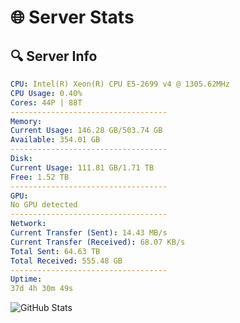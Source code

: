 # 🌐 Server Stats
## 🔍 Server Info
```yaml
CPU: Intel(R) Xeon(R) CPU E5-2699 v4 @ 1305.62MHz
CPU Usage: 0.40%
Cores: 44P | 88T
-----------------------------------
Memory:
Current Usage: 146.28 GB/503.74 GB
Available: 354.01 GB
-----------------------------------
Disk:
Current Usage: 111.81 GB/1.71 TB
Free: 1.52 TB
-----------------------------------
GPU:
No GPU detected
-----------------------------------
Network:
Current Transfer (Sent): 14.43 MB/s
Current Transfer (Received): 68.07 KB/s
Total Sent: 64.63 TB
Total Received: 555.48 GB
-----------------------------------
Uptime:
37d 4h 30m 49s
```
![GitHub Stats](https://img.shields.io/badge/Updated-2025-04-14_01:53:38-blue)